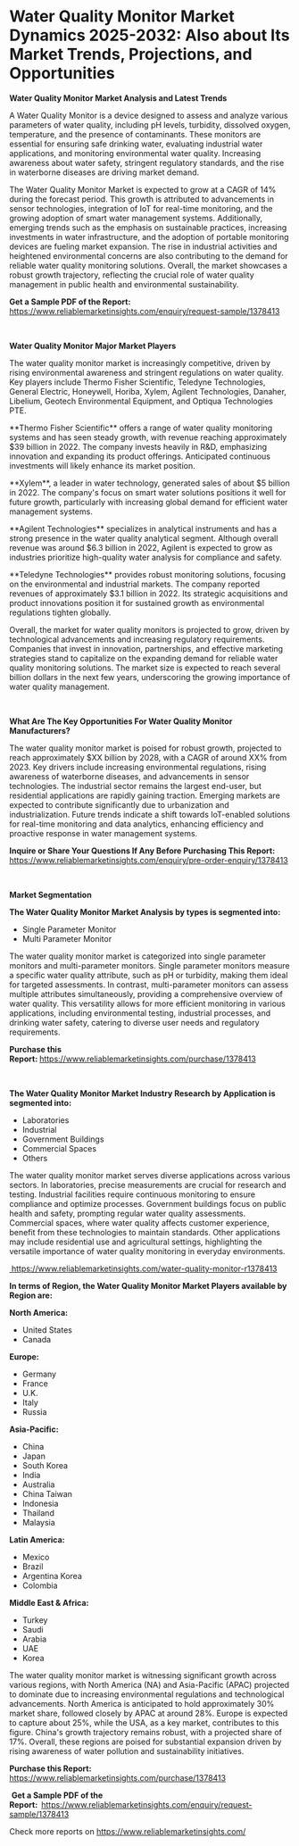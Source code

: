 <p><h1>Water Quality Monitor Market Dynamics 2025-2032: Also about Its Market Trends, Projections, and Opportunities</h1></p><p><strong>Water Quality Monitor Market Analysis and Latest Trends</strong></p>
<p><p>A Water Quality Monitor is a device designed to assess and analyze various parameters of water quality, including pH levels, turbidity, dissolved oxygen, temperature, and the presence of contaminants. These monitors are essential for ensuring safe drinking water, evaluating industrial water applications, and monitoring environmental water quality. Increasing awareness about water safety, stringent regulatory standards, and the rise in waterborne diseases are driving market demand.</p><p>The Water Quality Monitor Market is expected to grow at a CAGR of 14% during the forecast period. This growth is attributed to advancements in sensor technologies, integration of IoT for real-time monitoring, and the growing adoption of smart water management systems. Additionally, emerging trends such as the emphasis on sustainable practices, increasing investments in water infrastructure, and the adoption of portable monitoring devices are fueling market expansion. The rise in industrial activities and heightened environmental concerns are also contributing to the demand for reliable water quality monitoring solutions. Overall, the market showcases a robust growth trajectory, reflecting the crucial role of water quality management in public health and environmental sustainability.</p></p>
<p><strong>Get a Sample PDF of the Report:&nbsp;</strong> <a href="https://www.reliablemarketinsights.com/enquiry/request-sample/1378413?utm_campaign=2443&utm_medium=2&utm_source=Github&utm_content=ia&utm_term=16022025&utm_id=water-quality-monitor">https://www.reliablemarketinsights.com/enquiry/request-sample/1378413</a></p>
<p>&nbsp;</p>
<p><strong>Water Quality Monitor Major Market Players</strong></p>
<p><p>The water quality monitor market is increasingly competitive, driven by rising environmental awareness and stringent regulations on water quality. Key players include Thermo Fisher Scientific, Teledyne Technologies, General Electric, Honeywell, Horiba, Xylem, Agilent Technologies, Danaher, Libelium, Geotech Environmental Equipment, and Optiqua Technologies PTE.</p><p>**Thermo Fisher Scientific** offers a range of water quality monitoring systems and has seen steady growth, with revenue reaching approximately $39 billion in 2022. The company invests heavily in R&D, emphasizing innovation and expanding its product offerings. Anticipated continuous investments will likely enhance its market position.</p><p>**Xylem**, a leader in water technology, generated sales of about $5 billion in 2022. The company's focus on smart water solutions positions it well for future growth, particularly with increasing global demand for efficient water management systems.</p><p>**Agilent Technologies** specializes in analytical instruments and has a strong presence in the water quality analytical segment. Although overall revenue was around $6.3 billion in 2022, Agilent is expected to grow as industries prioritize high-quality water analysis for compliance and safety.</p><p>**Teledyne Technologies** provides robust monitoring solutions, focusing on the environmental and industrial markets. The company reported revenues of approximately $3.1 billion in 2022. Its strategic acquisitions and product innovations position it for sustained growth as environmental regulations tighten globally.</p><p>Overall, the market for water quality monitors is projected to grow, driven by technological advancements and increasing regulatory requirements. Companies that invest in innovation, partnerships, and effective marketing strategies stand to capitalize on the expanding demand for reliable water quality monitoring solutions. The market size is expected to reach several billion dollars in the next few years, underscoring the growing importance of water quality management.</p></p>
<p>&nbsp;</p>
<p><strong>What Are The Key Opportunities For Water Quality Monitor Manufacturers?</strong></p>
<p><p>The water quality monitor market is poised for robust growth, projected to reach approximately $XX billion by 2028, with a CAGR of around XX% from 2023. Key drivers include increasing environmental regulations, rising awareness of waterborne diseases, and advancements in sensor technologies. The industrial sector remains the largest end-user, but residential applications are rapidly gaining traction. Emerging markets are expected to contribute significantly due to urbanization and industrialization. Future trends indicate a shift towards IoT-enabled solutions for real-time monitoring and data analytics, enhancing efficiency and proactive response in water management systems.</p></p>
<p><strong>Inquire or Share Your Questions If Any Before Purchasing This Report:</strong> <a href="https://www.reliablemarketinsights.com/enquiry/pre-order-enquiry/1378413?utm_campaign=2443&utm_medium=2&utm_source=Github&utm_content=ia&utm_term=16022025&utm_id=water-quality-monitor">https://www.reliablemarketinsights.com/enquiry/pre-order-enquiry/1378413</a></p>
<p>&nbsp;</p>
<p><strong>Market Segmentation</strong></p>
<p><strong>The Water Quality Monitor Market Analysis by types is segmented into:</strong></p>
<p><ul><li>Single Parameter Monitor</li><li>Multi Parameter Monitor</li></ul></p>
<p><p>The water quality monitor market is categorized into single parameter monitors and multi-parameter monitors. Single parameter monitors measure a specific water quality attribute, such as pH or turbidity, making them ideal for targeted assessments. In contrast, multi-parameter monitors can assess multiple attributes simultaneously, providing a comprehensive overview of water quality. This versatility allows for more efficient monitoring in various applications, including environmental testing, industrial processes, and drinking water safety, catering to diverse user needs and regulatory requirements.</p></p>
<p><strong>Purchase this Report:&nbsp;</strong><a href="https://www.reliablemarketinsights.com/purchase/1378413?utm_campaign=2443&utm_medium=2&utm_source=Github&utm_content=ia&utm_term=16022025&utm_id=water-quality-monitor">https://www.reliablemarketinsights.com/purchase/1378413</a></p>
<p>&nbsp;</p>
<p><strong>The Water Quality Monitor Market Industry Research by Application is segmented into:</strong></p>
<p><ul><li>Laboratories</li><li>Industrial</li><li>Government Buildings</li><li>Commercial Spaces</li><li>Others</li></ul></p>
<p><p>The water quality monitor market serves diverse applications across various sectors. In laboratories, precise measurements are crucial for research and testing. Industrial facilities require continuous monitoring to ensure compliance and optimize processes. Government buildings focus on public health and safety, prompting regular water quality assessments. Commercial spaces, where water quality affects customer experience, benefit from these technologies to maintain standards. Other applications may include residential use and agricultural settings, highlighting the versatile importance of water quality monitoring in everyday environments.</p></p>
<p><a href="https://www.reliablemarketinsights.com/water-quality-monitor-r1378413?utm_campaign=2443&utm_medium=2&utm_source=Github&utm_content=ia&utm_term=16022025&utm_id=water-quality-monitor">&nbsp;https://www.reliablemarketinsights.com/water-quality-monitor-r1378413</a></p>
<p><strong>In terms of Region, the Water Quality Monitor Market Players available by Region are:</strong></p>
<p>
    <p> <strong> North America: </strong>
        <ul>
            <li>United States</li>
            <li>Canada</li>
        </ul>
        </p> 
    <p> <strong> Europe: </strong>
        <ul>
            <li>Germany</li>
            <li>France</li>
            <li>U.K.</li>
            <li>Italy</li>
            <li>Russia</li>
        </ul>
        </p> 
    <p> <strong> Asia-Pacific: </strong>
        <ul>
            <li>China</li>
            <li>Japan</li>
            <li>South Korea</li>
            <li>India</li>
            <li>Australia</li>
            <li>China Taiwan</li>
            <li>Indonesia</li>
            <li>Thailand</li>
            <li>Malaysia</li>
        </ul>
        </p> 
    <p> <strong> Latin America: </strong>
        <ul>
            <li>Mexico</li>
            <li>Brazil</li>
            <li>Argentina Korea</li>
            <li>Colombia</li>
        </ul>
        </p> 
    <p> <strong> Middle East & Africa: </strong>
        <ul>
            <li>Turkey</li>
            <li>Saudi</li>
            <li>Arabia</li>
            <li>UAE</li>
            <li>Korea</li>
        </ul>
    </p>
    </p>
<p><p>The water quality monitor market is witnessing significant growth across various regions, with North America (NA) and Asia-Pacific (APAC) projected to dominate due to increasing environmental regulations and technological advancements. North America is anticipated to hold approximately 30% market share, followed closely by APAC at around 28%. Europe is expected to capture about 25%, while the USA, as a key market, contributes to this figure. China's growth trajectory remains robust, with a projected share of 17%. Overall, these regions are poised for substantial expansion driven by rising awareness of water pollution and sustainability initiatives.</p></p>
<p><strong>Purchase this Report: </strong><a href="https://www.reliablemarketinsights.com/purchase/1378413?utm_campaign=2443&utm_medium=2&utm_source=Github&utm_content=ia&utm_term=16022025&utm_id=water-quality-monitor">https://www.reliablemarketinsights.com/purchase/1378413</a></p>
<p>&nbsp;<strong>Get a Sample PDF of the Report:&nbsp;&nbsp;</strong><a href="https://www.reliablemarketinsights.com/enquiry/request-sample/1378413?utm_campaign=2443&utm_medium=2&utm_source=Github&utm_content=ia&utm_term=16022025&utm_id=water-quality-monitor">https://www.reliablemarketinsights.com/enquiry/request-sample/1378413</a></p>
<p><strong></strong></p>
<p>Check more reports on <a href="https://www.reliablemarketinsights.com/?utm_campaign=2443&utm_medium=2&utm_source=Github&utm_content=ia&utm_term=16022025&utm_id=water-quality-monitor">https://www.reliablemarketinsights.com/</a></p>